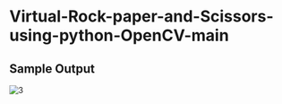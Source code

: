 # Virtual-Rock-paper-and-Scissors-using-python-OpenCV-main

## Sample Output
![3](https://github.com/MananPatel1105/Virtual-Rock-paper-and-Scissors-using-python-OpenCV-main/assets/104303233/6ecc0d9d-e8d1-4d82-8a89-524bb4cec48e)

